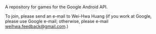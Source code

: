 A repository for games for the Google Android API.

To join, please send an e-mail to Wei-Hwa Huang (if you work at Google, please use Google e-mail; otherwise, please e-mail weihwa.feedback@gmail.com.)